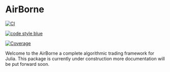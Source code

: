 # AirBorne
[![CI](https://github.com/JuDO-dev/AirBorne.jl/actions/workflows/CI.yml/badge.svg?branch=dev)](https://github.com/JuDO-dev/AirBorne.jl/actions/workflows/CI.yml)

[![code style blue](https://img.shields.io/badge/code%20style-blue-4495d1.svg)](https://github.com/invenia/Blue)

[![Coverage](https://codecov.io/gh/JuDO-dev/AirBorne.jl/branch/dev/graph/badge.svg)](https://codecov.io/gh/JuDO-dev/AirBorne.jl)

Welcome to the AirBorne a complete algorithmic trading framework for Julia. This package is currently under construction more documentation will be put forward soon.

